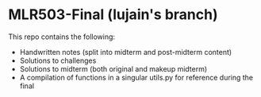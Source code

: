 # MLR503-Final (lujain's branch)

This repo contains the following:

- Handwritten notes (split into midterm and post-midterm content)
- Solutions to challenges
- Solutions to midterm (both original and makeup midterm)
- A compilation of functions in a singular utils.py for reference during the final 